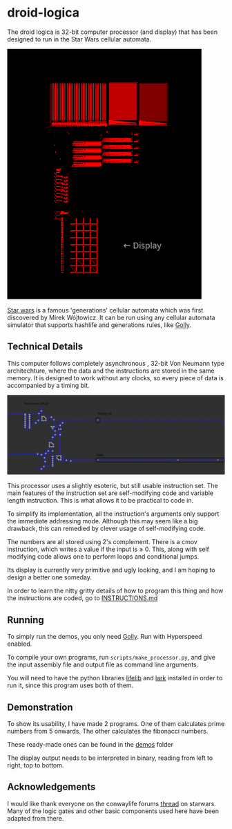 # droid-logica
The droid logica is 32-bit computer processor (and display) that has been designed to run in the Star Wars cellular automata.

![image of the fibonaci demo running](demos/fibonacci-running.png)

[Star wars](https://conwaylife.com/wiki/OCA:Star_Wars) is a famous 'generations' cellular automata which was first discovered by Mirek Wójtowicz. It can be run using any cellular automata simulator that supports hashlife and generations rules, like [Golly](https://golly.sourceforge.io).

## Technical Details

This computer follows completely asynchronous , 32-bit Von Neumann type architechture, where the data and the instructions are stored in the same memory. It is designed to work without any clocks, so every piece of data is accompanied by a timing bit. 

![a circuit showing the timing bit](sample-circuit.png)

This processor uses a slightly esoteric, but still usable instruction set. The main features of the instruction set are self-modifying code and variable length instruction. This is what allows it to be practical to code in.

 To simplify its implementation, all the instruction's arguments only support the immediate addressing mode. Although this may seem like a big drawback, this can remedied by clever usage of self-modifying code.

 The numbers are all stored using 2's complement. There is a cmov instruction, which writes a value if the input is &ge; 0. This, along with self modifying code allows one to perform loops and conditional jumps.

Its display is currently very primitive and ugly looking, and I am hoping to design a better one someday.

In order to learn the nitty gritty details of how to program this thing and how the instructions are coded, go to  [INSTRUCTIONS.md](INSTRUCTIONS.md)

## Running
To simply run the demos, you only need [Golly](https://golly.sourceforge.io). Run with Hyperspeed enabled.

To compile your own programs, run `scripts/make_processor.py`, and give the input assembly file and output file as command line arguments.

You will need to have the python libraries [lifelib](https://pypi.org/project/python-lifelib) and [lark](https://pypi.org/project/lark) installed in order to run it, since this program uses both of them.


## Demonstration

To show its usability, I have made 2 programs. One of them calculates prime numbers from 5 onwards.
The other calculates the fibonacci numbers.

These ready-made ones can be found in the [demos](demos)  folder

The display output needs to be interpreted in binary, reading from left to right, top to bottom.

## Acknowledgements

I would like thank everyone on the conwaylife forums [thread](https://conwaylife.com/forums/viewtopic.php?t=507) on starwars. Many of the logic gates and other basic components used here have been adapted from there.